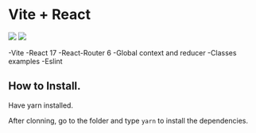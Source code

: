 <p align="center">
  <h1>Vite + React</h1>
</p>

<p>
<img src="https://img.shields.io/github/stars/theslantedroom/vite-react-dom-eslint-global_reducer?style=for-the-badge">
<img src="https://img.shields.io/github/forks/theslantedroom/vite-react-dom-eslint-global_reducer?style=for-the-badge">
</p>

-Vite
-React 17
-React-Router 6
-Global context and reducer
-Classes examples
-Eslint

## How to Install.

Have yarn installed.

After clonning, go to the folder and type `yarn` to install the dependencies.
